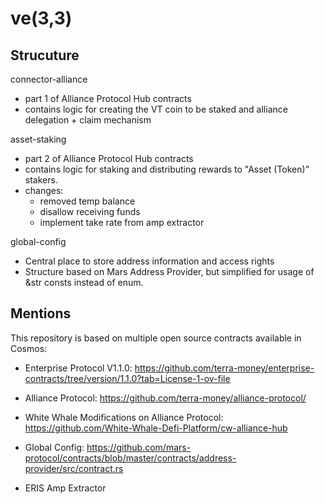 # ve(3,3)

## Strucuture

connector-alliance

- part 1 of Alliance Protocol Hub contracts
- contains logic for creating the VT coin to be staked and alliance delegation + claim mechanism

asset-staking

- part 2 of Alliance Protocol Hub contracts
- contains logic for staking and distributing rewards to "Asset (Token)" stakers.
- changes:
  - removed temp balance
  - disallow receiving funds
  - implement take rate from amp extractor

global-config

- Central place to store address information and access rights
- Structure based on Mars Address Provider, but simplified for usage of &str consts instead of enum.

## Mentions

This repository is based on multiple open source contracts available in Cosmos:

- Enterprise Protocol V1.1.0: <https://github.com/terra-money/enterprise-contracts/tree/version/1.1.0?tab=License-1-ov-file>

- Alliance Protocol: <https://github.com/terra-money/alliance-protocol/>

- White Whale Modifications on Alliance Protocol: <https://github.com/White-Whale-Defi-Platform/cw-alliance-hub>

- Global Config: <https://github.com/mars-protocol/contracts/blob/master/contracts/address-provider/src/contract.rs>

- ERIS Amp Extractor
